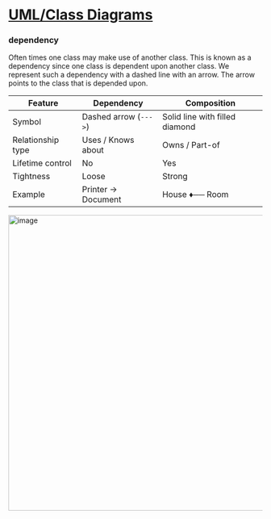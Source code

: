 # [UML/Class Diagrams](https://github.com/Hanif-K-Musaheb/Year-2-CompSci-Notes/blob/main/OOSE2/oose.md)
### dependency
Often times one class may make use of another class. This is known as a dependency since one class is dependent upon another class. We represent such a dependency with a dashed line with an arrow. The arrow points to the class that is depended upon.

| Feature           | Dependency            | Composition                    |
| ----------------- | --------------------- | ------------------------------ |
| Symbol            | Dashed arrow (`--->`) | Solid line with filled diamond |
| Relationship type | Uses / Knows about    | Owns / Part-of                 |
| Lifetime control  | No                    | Yes                            |
| Tightness         | Loose                 | Strong                         |
| Example           | Printer → Document    | House ♦── Room                 |


<img width="586" alt="image" src="https://github.com/user-attachments/assets/43d6d679-d80a-412b-a063-c42b6bb09734" />
